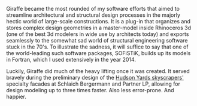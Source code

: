 Giraffe became the most rounded of my software efforts that aimed to streamline architectural and structural design processes in the majorly hectic world of large-scale constructions. It is a plug-in that organizes and stores complex design geometries in a master-model inside Rhinoceros 3d (one of the best 3d modelers in wide use by architects today) and exports seamlessly to the somewhat sad world of structural engineering software stuck in the 70's. To illustrate the sadness, it will suffice to say that one of the world-leading such software packages, SOFiSTiK, builds up its models in Fortran, which I used extensively in the year 2014. 

Luckily, Giraffe did much of the heavy lifting once it was created. It served bravely during the preliminary design of the [Hudson Yards skyscrapers'](https://en.wikipedia.org/wiki/Hudson_Yards_Redevelopment_Project) specialty facades at Schlaich Bergermann and Partner LP, allowing for design modeling up to three times faster. Also less error-prone. And happier.